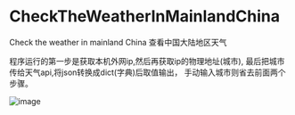 # CheckTheWeatherInMainlandChina
Check the weather in mainland China 查看中国大陆地区天气

程序运行的第一步是获取本机外网ip,然后再获取ip的物理地址(城市),
最后把城市传给天气api,将json转换成dict(字典)后取值输出，
手动输入城市则省去前面两个步骤。

![image](http://maizhenying.cn/usr/uploads/2015/08/964238747.jpg)
